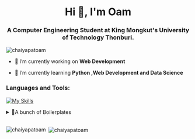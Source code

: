 <h1 align="center">Hi 👋, I'm Oam</h1>
<h3 align="center">
   A Computer Engineering Student  at King Mongkut's University of Technology Thonburi.
</h3>
<p align="left">
   <img
      src="https://komarev.com/ghpvc/?username=chaiyapatoam&label=Profile%20views&color=0e75b6&style=flat"
      alt="chaiyapatoam"
      />
</p>

- 🔭 I’m currently working on **Web Development**

- 🌱 I’m currently learning **Python ,Web Development and Data Science**

<h3 align="left">Languages and Tools:</h3>

[![My Skills](https://skillicons.dev/icons?i=ts,js,go,python,nodejs,next,react,svelte,mongodb,mysql)](https://skillicons.dev)

<details>
 <summary>📂A bunch of Boilerplates</summary>

- [go clean fiber boiler](https://github.com/ChaiyapatOam/go-clean-fiber-boiler)
- [node ts boiler prisma](https://github.com/ChaiyapatOam/node-ts-boiler-prisma)
- [svelteTS-tailwind-boiler](https://github.com/ChaiyapatOam/svelteTS-tailwind-boiler)

</details>

<br>
<!-- Card -->
<p>
    <img
    align="left"
    src="https://chaiyapatoam-readme-stats.vercel.app/api/top-langs?username=chaiyapatoam&show_icons=true&locale=en&layout=compact"
    alt="chaiyapatoam"
  />
</p>

<p>
  &nbsp;<img
    align="center"
    src="https://chaiyapatoam-readme-stats.vercel.app/api?username=chaiyapatoam&show_icons=true&locale=en"
    alt="chaiyapatoam"
  />
</p>

<!-- Repo Card
[![Readme Card](https://github-readme-stats.vercel.app/api/pin/?username=chaiyapatoam&repo=HeroCovidCheck&show_icons=true)](https://github.com/ChaiyapatOam/HeroCovidCheck) -->

